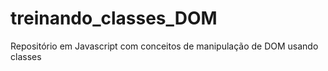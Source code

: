 # treinando_classes_DOM
 Repositório em Javascript com conceitos de manipulação de DOM usando classes
